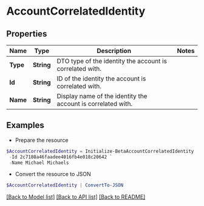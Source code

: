 # AccountCorrelatedIdentity
## Properties

Name | Type | Description | Notes
------------ | ------------- | ------------- | -------------
**Type** | **String** | DTO type of the identity the account is correlated with. | 
**Id** | **String** | ID of the identity the account is correlated with. | 
**Name** | **String** | Display name of the identity the account is correlated with. | 

## Examples

- Prepare the resource
```powershell
$AccountCorrelatedIdentity = Initialize-BetaAccountCorrelatedIdentity  -Type IDENTITY `
 -Id 2c7180a46faadee4016fb4e018c20642 `
 -Name Michael Michaels
```

- Convert the resource to JSON
```powershell
$AccountCorrelatedIdentity | ConvertTo-JSON
```

[[Back to Model list]](../README.md#documentation-for-models) [[Back to API list]](../README.md#documentation-for-api-endpoints) [[Back to README]](../README.md)

